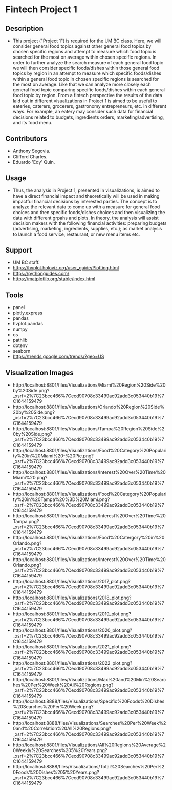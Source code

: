 # Fintech Project 1
## Description

 + This project ("Project 1") is required for the UM BC class. Here, we will consider general food topics against other general food topics by chosen specific regions and attempt to measure which food topic is searched for the most on average within chosen specific regions. In order to further analyze the search measure of each general food topic we will then consider specific foods/dishes within those general food topics by region in an attempt to measure which specific foods/dishes within a general food topic in chosen specific regions is searched for the most on average. Like that we can analyze more closely each general food topic comparing specific foods/dishes within each general food topic by region. From a fintech perspective the results of the data laid out in different visualizations in Project 1 is aimed to be useful to eateries, caterers, grocerers, gastronomy entrepreneurs, etc. in different ways. For example, an eatery may consider such data for financial decisions related to budgets, ingredients orders, marketing/advertising, and its food menu.     
     
 ## Contributors    
 + Anthony Segovia. 
 + Clifford Charles.
 + Eduardo 'Edy' Quin.

## Usage
+ Thus, the analysis in Project 1, presented in visualizations, is aimed to have a direct financial impact and theoretically will be used in making impactful financial decisions by interested parties. The concept is to analyze the relevant data to come up with a measure for general food choices and then specific foods/dishes choices and then visualizing the data with different grpahs and plots. In theory, the analysis will assist decision makers with the following financial activities: preparing budgets (advertising, marketing, ingredients, supplies, etc.); as market analysis to launch a food service, restaurant, or new menu items etc.    

## Support
+ UM BC staff. 
+ https://hvplot.holoviz.org/user_guide/Plotting.html
+ https://pythonguides.com/
+ https://matplotlib.org/stable/index.html

## Tools
+ panel
+ plotly.express
+ pandas
+ hvplot.pandas
+ numpy
+ os
+ pathlib
+ dotenv
+ seaborn
+ https://trends.google.com/trends/?geo=US

## Visualization Images
+ http://localhost:8801/files/Visualizations/Miami%20Region%20Side%20by%20Side.png?_xsrf=2%7C23bcc466%7Cecd90708c33499ac92add3c053440b19%7C1644159479
+ http://localhost:8801/files/Visualizations/Orlando%20Region%20Side%20by%20Side.png?_xsrf=2%7C23bcc466%7Cecd90708c33499ac92add3c053440b19%7C1644159479
+ http://localhost:8801/files/Visualizations/Tampa%20Region%20Side%20by%20Side.png?_xsrf=2%7C23bcc466%7Cecd90708c33499ac92add3c053440b19%7C1644159479
+ http://localhost:8801/files/Visualizations/Food%20Category%20Popularity%20in%20Miami%20-%20Pie.png?_xsrf=2%7C23bcc466%7Cecd90708c33499ac92add3c053440b19%7C1644159479
+ http://localhost:8801/files/Visualizations/Interest%20Over%20Time%20Miami%20.png?_xsrf=2%7C23bcc466%7Cecd90708c33499ac92add3c053440b19%7C1644159479
+ http://localhost:8801/files/Visualizations/Food%20Category%20Popularity%20in%20Tampa%20%3D%20Miami.png?_xsrf=2%7C23bcc466%7Cecd90708c33499ac92add3c053440b19%7C1644159479
+ http://localhost:8801/files/Visualizations/Interest%20Over%20Time%20Tampa.png?_xsrf=2%7C23bcc466%7Cecd90708c33499ac92add3c053440b19%7C1644159479
+ http://localhost:8801/files/Visualizations/Food%20Catergory%20in%20Orlando.png?_xsrf=2%7C23bcc466%7Cecd90708c33499ac92add3c053440b19%7C1644159479
+ http://localhost:8801/files/Visualizations/Interest%20Over%20Time%20Orlando.png?_xsrf=2%7C23bcc466%7Cecd90708c33499ac92add3c053440b19%7C1644159479
+ http://localhost:8801/files/Visualizations/2017_plot.png?_xsrf=2%7C23bcc466%7Cecd90708c33499ac92add3c053440b19%7C1644159479
+ http://localhost:8801/files/Visualizations/2018_plot.png?_xsrf=2%7C23bcc466%7Cecd90708c33499ac92add3c053440b19%7C1644159479
+ http://localhost:8801/files/Visualizations/2019_plot.png?_xsrf=2%7C23bcc466%7Cecd90708c33499ac92add3c053440b19%7C1644159479
+ http://localhost:8801/files/Visualizations/2020_plot.png?_xsrf=2%7C23bcc466%7Cecd90708c33499ac92add3c053440b19%7C1644159479
+ http://localhost:8801/files/Visualizations/2021_plot.png?_xsrf=2%7C23bcc466%7Cecd90708c33499ac92add3c053440b19%7C1644159479
+ http://localhost:8801/files/Visualizations/2022_plot.png?_xsrf=2%7C23bcc466%7Cecd90708c33499ac92add3c053440b19%7C1644159479
+ http://localhost:8801/files/Visualizations/Max%20and%20Min%20Searches%20Per%20Week%20All%20Regions.png?_xsrf=2%7C23bcc466%7Cecd90708c33499ac92add3c053440b19%7C1644159479
+ http://localhost:8888/files/Visualizations/Specific%20Foods%20Dishes%20Searches%20Per%20Week.png?_xsrf=2%7C23bcc466%7Cecd90708c33499ac92add3c053440b19%7C1644159479
+ http://localhost:8888/files/Visualizations/Searches%20Per%20Week%20and%20Correlation%20All%20Regions.png?_xsrf=2%7C23bcc466%7Cecd90708c33499ac92add3c053440b19%7C1644159479
+ http://localhost:8801/files/Visualizations/All%20Regions%20Average%20Weekly%20Searches%205%20Years.png?_xsrf=2%7C23bcc466%7Cecd90708c33499ac92add3c053440b19%7C1644159479
+ http://localhost:8888/files/Visualizations/Total%20Searches%20Per%20Foods%20Dishes%205%20Years.png?_xsrf=2%7C23bcc466%7Cecd90708c33499ac92add3c053440b19%7C1644159479




